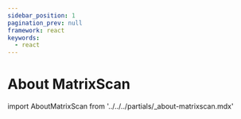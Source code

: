 ```yaml
---
sidebar_position: 1
pagination_prev: null
framework: react
keywords:
  - react
---
```


# About MatrixScan

import AboutMatrixScan from '../../../partials/_about-matrixscan.mdx'

<AboutMatrixScan />

